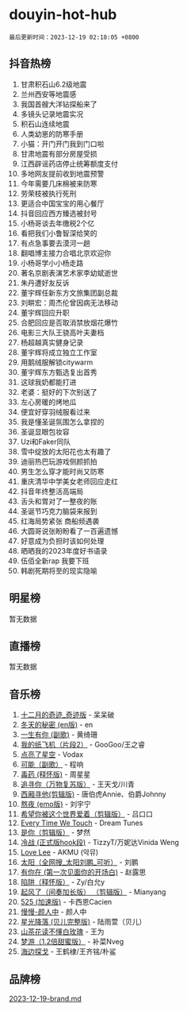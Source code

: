 # douyin-hot-hub

`最后更新时间：2023-12-19 02:18:05 +0800`

## 抖音热榜

1. 甘肃积石山6.2级地震
1. 兰州西安等地震感
1. 我国首艘大洋钻探船来了
1. 多镜头记录地震实况
1. 积石山连续地震
1. 人类幼崽的防寒手册
1. 小猫：开门开门我到门口啦
1. 甘肃地震有部分房屋受损
1. 江西辟谣药店停止统筹额度支付
1. 多地网友提前收到地震预警
1. 今年需要几床棉被来防寒
1. 劳荣枝被执行死刑
1. 更适合中国宝宝的用心餐厅
1. 抖音回应西方臻选被封号
1. 小杨哥谈去年缴税2个亿
1. 看把我们小鲁智深给笑的
1. 有点急事要去漠河一趟
1. 翻唱博主接力合唱北京欢迎你
1. 小杨哥学小小杨走路
1. 著名京剧表演艺术家李幼斌逝世
1. 朱丹遭好友反诉
1. 董宇辉任新东方文旅集团副总裁
1. 刘畊宏：周杰伦曾因病无法移动
1. 董宇辉回应升职
1. 合肥回应是否取消禁放烟花爆竹
1. 电影三大队王骁高叶夫妻档
1. 杨超越真实健身记录
1. 董宇辉将成立独立工作室
1. 用鹅绒服解锁citywarm
1. 董宇辉东方甄选复出首秀
1. 这球我奶都能打进
1. 老婆：挺好的下次别送了
1. 左心房暖的烤地瓜
1. 便宜好穿羽绒服看过来
1. 我是懂圣诞氛围怎么拿捏的
1. 圣诞显眼包妆容
1. Uzi和Faker同队
1. 雪中绽放的太阳花也太有趣了
1. 迪丽热巴玩游戏侧颜抓拍
1. 男生怎么穿才能时尚又防寒
1. 重庆清华中学美女老师回应走红
1. 抖音年终整活高端局
1. 舌头和胃对了一整夜的账
1. 圣诞节巧克力脑袋来报到
1. 红海局势紧张 商船频遇袭
1. 大圆哥说张盼盼看了一百遍遗憾
1. 好意成为负担时该如何处理
1. 晒晒我的2023年度好书语录
1. 伍佰全新rap 我要下班
1. 韩剧死期将至的现实隐喻

## 明星榜

暂无数据

## 直播榜

暂无数据

## 音乐榜

1. [十二月的奇迹_奇迹版](https://sf6-cdn-tos.douyinstatic.com/obj/tos-cn-ve-2774/oMslvA9FBzGMGHnyUuoiiUjtIAXfMz6tzwByW8) - 呆呆破
1. [冬天的秘密 (en版)](https://sf6-cdn-tos.douyinstatic.com/obj/tos-cn-ve-2774/okIuMHDdzyf3FjGK4Lphe1vfHcQaPIHAg0Z4CR) - en
1. [一生有你 (副歌)](https://sf6-cdn-tos.douyinstatic.com/obj/tos-cn-ve-2774/o8xzM8HLaQzgMiJ96FKAWCenIuzkFpfClDdmeW) - 黄绮珊
1. [我的纸飞机（片段2）](https://sf6-cdn-tos.douyinstatic.com/obj/tos-cn-ve-2774/oM2ZrKcg2CD5AeRB2gkeXOFB1IxAGJdZPazYHf) - GooGoo/王之睿
1. [点亮了星空](https://sf3-cdn-tos.douyinstatic.com/obj/tos-cn-ve-2774/oEeZYED0P1FUySQvtdr5u4gInbCDeBOHzBhlrM) - Vodax
1. [可能（副歌）](https://sf6-cdn-tos.douyinstatic.com/obj/tos-cn-ve-2774/cde1731888894259b333569393c2fb51) - 程响
1. [毒药 (释怀版)](https://sf6-cdn-tos.douyinstatic.com/obj/tos-cn-ve-2774/oYILMEAzspdZBIzy4frJNB8ZHPHWAhiwowd4Ad) - 周星星
1. [追寻你（万物复苏版）](https://sf3-cdn-tos.douyinstatic.com/obj/tos-cn-ve-2774/oYeAZJsbjIDit9APmBg8u6uDUQnHmoCf3gbo74) - 王天戈/川青
1. [西厢寻他(剪辑版)](https://sf3-cdn-tos.douyinstatic.com/obj/tos-cn-ve-2774/oUsAVfAQKlRNxEv5qxvIB8o5qmIWUcXbzJKJhw) - 唐伯虎Annie、伯爵Johnny
1. [熬夜 (emo版)](https://sf6-cdn-tos.douyinstatic.com/obj/tos-cn-ve-2774/ocQZvZErLThAfNQOtBZ178gQDfCDFBL9iB5lvY) - 刘宇宁
1. [希望你被这个世界爱着（剪辑版）](https://sf6-cdn-tos.douyinstatic.com/obj/tos-cn-ve-2774/oo4H3BfEygN7l7bQaMBOZHCQ1eI4FqtED5skQ2) - 吕口口
1. [Every Time We Touch](https://sf3-cdn-tos.douyinstatic.com/obj/tos-cn-ve-2774/ogN6lUKQeBBfEVhIOMikG1CcJjugxk1tztZyhP) - Dream Tunes
1. [是你（剪辑版）](https://sf3-cdn-tos.douyinstatic.com/obj/tos-cn-ve-2774/46019dae783c4c969944217fe1cfafc4) - 梦然
1. [冷战 (正式版hook段)](https://sf6-cdn-tos.douyinstatic.com/obj/tos-cn-ve-2774/oMuEoiBasWApEMVDgNiI8VAByNmwo5J0pyf8Yx) - TizzyT/万妮达Vinida Weng
1. [Love Lee](https://sf3-cdn-tos.douyinstatic.com/obj/tos-cn-ve-2774/o05GbkJGbCBTdDnMtB0fwOYgkeZp23vrWQDQBS) - AKMU (악뮤)
1. [太阳（全网搜_太阳刘鹏_可听）](https://sf6-cdn-tos.douyinstatic.com/obj/tos-cn-ve-2774/ogWbyIQnlBFImVbeDocRdCIYtBHlbJXgfZMvgz) - 刘鹏
1. [有你在 (第一次见面你的开场白)](https://sf3-cdn-tos.douyinstatic.com/obj/tos-cn-ve-2774/oAthrQ3ClJBfI57uBoFEgNDYtNCZ0TSYQQfxQ0) - 赵露思
1. [陷阱（释怀版）](https://sf6-cdn-tos.douyinstatic.com/obj/tos-cn-ve-2774/oE8C21LeZrzKLDFfQYgMzx4GAIHageG5IzayY7) - Zy/白允y
1. [起风了（间奏加长版） （剪辑版）](https://sf3-cdn-tos.douyinstatic.com/obj/tos-cn-ve-2774/8a927fdf26bc49e0ada58e80d57cf030) - Mianyang
1. [525 (加速版)](https://sf6-cdn-tos.douyinstatic.com/obj/tos-cn-ve-2774/oIfKCtqfDyP8Vc9FpAPgWMyezT6LnDT1abRwGg) - 卡西恩Cacien
1. [慢慢-颜人中](https://sf3-cdn-tos.douyinstatic.com/obj/tos-cn-ve-2774/ocjHNfBXdBxQNC8ZGAeoLMFTUgtBg8bkExunDC) - 颜人中
1. [星光降落 (贝儿完整版)](https://sf3-cdn-tos.douyinstatic.com/obj/tos-cn-ve-2774/okwB9hAwyAtsFFkFBzAX1hOOfQuIoMNs0W2Mwr) - 陆雨萱（贝儿）
1. [山茶花读不懂白玫瑰](https://sf6-cdn-tos.douyinstatic.com/obj/tos-cn-ve-2774/osfn8B7DktrRHEPJgPCfDbw7QDQEkwC16BxZg9) - 王为
1. [梦游（1.2倍甜蜜版）](https://sf3-cdn-tos.douyinstatic.com/obj/tos-cn-ve-2774/o4gyAUm8hwufoEABmwVIiQtHsFuGzAEEWtNMzo) - 补菜Nveg
1. [海边探戈](https://sf6-cdn-tos.douyinstatic.com/obj/tos-cn-ve-2774/os9gE0VQCGqt6VQkZDyBBYvfSDY0QFe3vVmubn) - 王鹤棣/王齐铭/朴鲨

## 品牌榜

[2023-12-19-brand.md](2023-12-19-brand.md)
